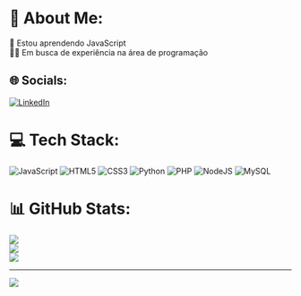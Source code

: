 # 💫 About Me:
🌱 Estou aprendendo JavaScript<br>👨‍💻 Em busca de experiência na área de programação


## 🌐 Socials:
[![LinkedIn](https://img.shields.io/badge/LinkedIn-%230077B5.svg?logo=linkedin&logoColor=white)](https://linkedin.com/in/gabrielrogerdelano) 

# 💻 Tech Stack:
![JavaScript](https://img.shields.io/badge/javascript-%23323330.svg?style=for-the-badge&logo=javascript&logoColor=%23F7DF1E) ![HTML5](https://img.shields.io/badge/html5-%23E34F26.svg?style=for-the-badge&logo=html5&logoColor=white) ![CSS3](https://img.shields.io/badge/css3-%231572B6.svg?style=for-the-badge&logo=css3&logoColor=white) ![Python](https://img.shields.io/badge/python-3670A0?style=for-the-badge&logo=python&logoColor=ffdd54) ![PHP](https://img.shields.io/badge/php-%23777BB4.svg?style=for-the-badge&logo=php&logoColor=white) ![NodeJS](https://img.shields.io/badge/node.js-6DA55F?style=for-the-badge&logo=node.js&logoColor=white) ![MySQL](https://img.shields.io/badge/mysql-%2300f.svg?style=for-the-badge&logo=mysql&logoColor=white)
# 📊 GitHub Stats:
![](https://github-readme-stats.vercel.app/api?username=GabrielRogerDelano&theme=radical&hide_border=true&include_all_commits=false&count_private=false)<br/>
![](https://github-readme-streak-stats.herokuapp.com/?user=GabrielRogerDelano&theme=radical&hide_border=true)<br/>
![](https://github-readme-stats.vercel.app/api/top-langs/?username=GabrielRogerDelano&theme=radical&hide_border=true&include_all_commits=false&count_private=false&layout=compact)

---
[![](https://visitcount.itsvg.in/api?id=GabrielRogerDelano&icon=0&color=0)](https://visitcount.itsvg.in)

<!-- Proudly created with GPRM ( https://gprm.itsvg.in ) -->
